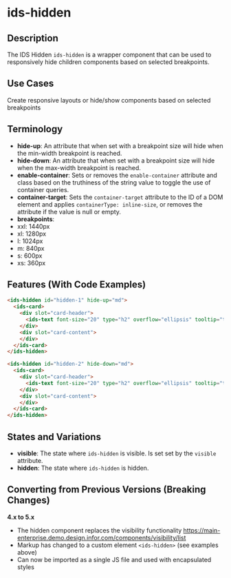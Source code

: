 # ids-hidden

## Description

The IDS Hidden `ids-hidden` is a wrapper component that can be used to responsively hide children components based on selected breakpoints.

## Use Cases

Create responsive layouts or hide/show components based on selected breakpoints

## Terminology

- **hide-up**: An attribute that when set with a breakpoint size will hide when the min-width breakpoint is reached.
- **hide-down**: An attribute that when set with a breakpoint size will hide when the max-width breakpoint is reached.
- **enable-container**: Sets or removes the `enable-container` attribute and class based on the truthiness of the string value to toggle the use of container queries.
- **container-target**: Sets the `container-target` attribute to the ID of a DOM element and applies `containerType: inline-size`, or removes the attribute if the value is null or empty.
- **breakpoints**:
- xxl: 1440px
- xl: 1280px
- l: 1024px
- m: 840px
- s: 600px
- xs: 360px

## Features (With Code Examples)

```html
<ids-hidden id="hidden-1" hide-up="md">
  <ids-card>
    <div slot="card-header">
      <ids-text font-size="20" type="h2" overflow="ellipsis" tooltip="true">Card Title One</ids-text>
    </div>
    <div slot="card-content">
    </div>
  </ids-card>
</ids-hidden>

<ids-hidden id="hidden-2" hide-down="md">
  <ids-card>
    <div slot="card-header">
      <ids-text font-size="20" type="h2" overflow="ellipsis" tooltip="true">Card Title Two</ids-text>
    </div>
    <div slot="card-content">
    </div>
  </ids-card>
</ids-hidden>
```

## States and Variations

- **visible**: The state where `ids-hidden` is visible. Is set set by the `visible` attribute.
- **hidden**: The state where `ids-hidden` is hidden.

## Converting from Previous Versions (Breaking Changes)

**4.x to 5.x**
- The hidden component replaces the visibility functionality https://main-enterprise.demo.design.infor.com/components/visibility/list
- Markup has changed to a custom element `<ids-hidden>` (see examples above)
- Can now be imported as a single JS file and used with encapsulated styles
